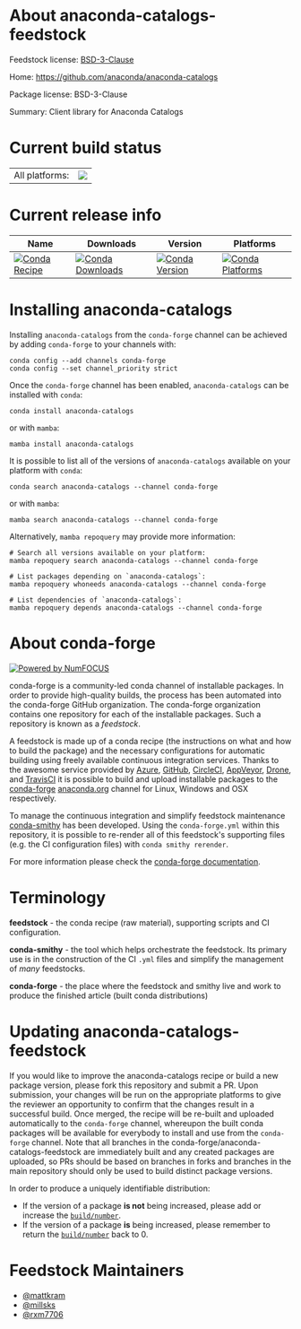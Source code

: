 About anaconda-catalogs-feedstock
=================================

Feedstock license: [BSD-3-Clause](https://github.com/conda-forge/anaconda-catalogs-feedstock/blob/main/LICENSE.txt)

Home: https://github.com/anaconda/anaconda-catalogs

Package license: BSD-3-Clause

Summary: Client library for Anaconda Catalogs

Current build status
====================


<table><tr><td>All platforms:</td>
    <td>
      <a href="https://dev.azure.com/conda-forge/feedstock-builds/_build/latest?definitionId=19770&branchName=main">
        <img src="https://dev.azure.com/conda-forge/feedstock-builds/_apis/build/status/anaconda-catalogs-feedstock?branchName=main">
      </a>
    </td>
  </tr>
</table>

Current release info
====================

| Name | Downloads | Version | Platforms |
| --- | --- | --- | --- |
| [![Conda Recipe](https://img.shields.io/badge/recipe-anaconda--catalogs-green.svg)](https://anaconda.org/conda-forge/anaconda-catalogs) | [![Conda Downloads](https://img.shields.io/conda/dn/conda-forge/anaconda-catalogs.svg)](https://anaconda.org/conda-forge/anaconda-catalogs) | [![Conda Version](https://img.shields.io/conda/vn/conda-forge/anaconda-catalogs.svg)](https://anaconda.org/conda-forge/anaconda-catalogs) | [![Conda Platforms](https://img.shields.io/conda/pn/conda-forge/anaconda-catalogs.svg)](https://anaconda.org/conda-forge/anaconda-catalogs) |

Installing anaconda-catalogs
============================

Installing `anaconda-catalogs` from the `conda-forge` channel can be achieved by adding `conda-forge` to your channels with:

```
conda config --add channels conda-forge
conda config --set channel_priority strict
```

Once the `conda-forge` channel has been enabled, `anaconda-catalogs` can be installed with `conda`:

```
conda install anaconda-catalogs
```

or with `mamba`:

```
mamba install anaconda-catalogs
```

It is possible to list all of the versions of `anaconda-catalogs` available on your platform with `conda`:

```
conda search anaconda-catalogs --channel conda-forge
```

or with `mamba`:

```
mamba search anaconda-catalogs --channel conda-forge
```

Alternatively, `mamba repoquery` may provide more information:

```
# Search all versions available on your platform:
mamba repoquery search anaconda-catalogs --channel conda-forge

# List packages depending on `anaconda-catalogs`:
mamba repoquery whoneeds anaconda-catalogs --channel conda-forge

# List dependencies of `anaconda-catalogs`:
mamba repoquery depends anaconda-catalogs --channel conda-forge
```


About conda-forge
=================

[![Powered by
NumFOCUS](https://img.shields.io/badge/powered%20by-NumFOCUS-orange.svg?style=flat&colorA=E1523D&colorB=007D8A)](https://numfocus.org)

conda-forge is a community-led conda channel of installable packages.
In order to provide high-quality builds, the process has been automated into the
conda-forge GitHub organization. The conda-forge organization contains one repository
for each of the installable packages. Such a repository is known as a *feedstock*.

A feedstock is made up of a conda recipe (the instructions on what and how to build
the package) and the necessary configurations for automatic building using freely
available continuous integration services. Thanks to the awesome service provided by
[Azure](https://azure.microsoft.com/en-us/services/devops/), [GitHub](https://github.com/),
[CircleCI](https://circleci.com/), [AppVeyor](https://www.appveyor.com/),
[Drone](https://cloud.drone.io/welcome), and [TravisCI](https://travis-ci.com/)
it is possible to build and upload installable packages to the
[conda-forge](https://anaconda.org/conda-forge) [anaconda.org](https://anaconda.org/)
channel for Linux, Windows and OSX respectively.

To manage the continuous integration and simplify feedstock maintenance
[conda-smithy](https://github.com/conda-forge/conda-smithy) has been developed.
Using the ``conda-forge.yml`` within this repository, it is possible to re-render all of
this feedstock's supporting files (e.g. the CI configuration files) with ``conda smithy rerender``.

For more information please check the [conda-forge documentation](https://conda-forge.org/docs/).

Terminology
===========

**feedstock** - the conda recipe (raw material), supporting scripts and CI configuration.

**conda-smithy** - the tool which helps orchestrate the feedstock.
                   Its primary use is in the construction of the CI ``.yml`` files
                   and simplify the management of *many* feedstocks.

**conda-forge** - the place where the feedstock and smithy live and work to
                  produce the finished article (built conda distributions)


Updating anaconda-catalogs-feedstock
====================================

If you would like to improve the anaconda-catalogs recipe or build a new
package version, please fork this repository and submit a PR. Upon submission,
your changes will be run on the appropriate platforms to give the reviewer an
opportunity to confirm that the changes result in a successful build. Once
merged, the recipe will be re-built and uploaded automatically to the
`conda-forge` channel, whereupon the built conda packages will be available for
everybody to install and use from the `conda-forge` channel.
Note that all branches in the conda-forge/anaconda-catalogs-feedstock are
immediately built and any created packages are uploaded, so PRs should be based
on branches in forks and branches in the main repository should only be used to
build distinct package versions.

In order to produce a uniquely identifiable distribution:
 * If the version of a package **is not** being increased, please add or increase
   the [``build/number``](https://docs.conda.io/projects/conda-build/en/latest/resources/define-metadata.html#build-number-and-string).
 * If the version of a package **is** being increased, please remember to return
   the [``build/number``](https://docs.conda.io/projects/conda-build/en/latest/resources/define-metadata.html#build-number-and-string)
   back to 0.

Feedstock Maintainers
=====================

* [@mattkram](https://github.com/mattkram/)
* [@millsks](https://github.com/millsks/)
* [@rxm7706](https://github.com/rxm7706/)

